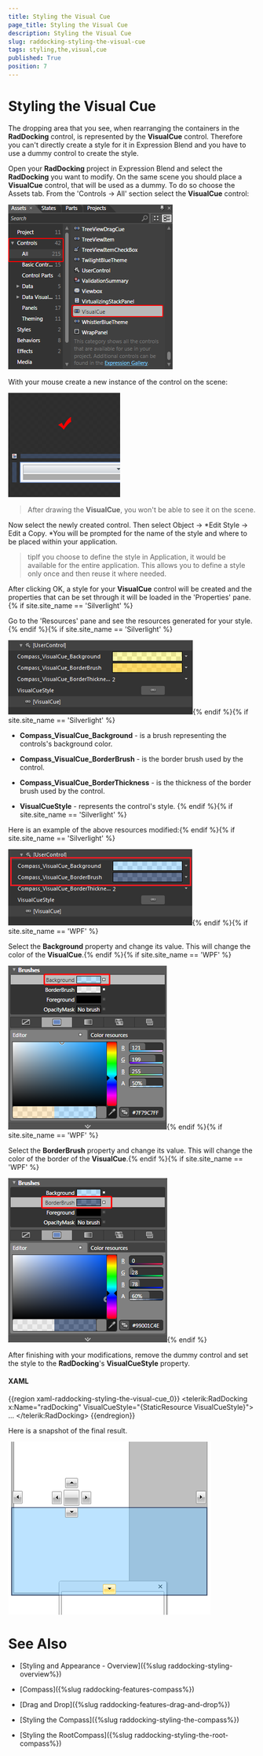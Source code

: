 ```yaml
---
title: Styling the Visual Cue
page_title: Styling the Visual Cue
description: Styling the Visual Cue
slug: raddocking-styling-the-visual-cue
tags: styling,the,visual,cue
published: True
position: 7
---
```


# Styling the Visual Cue

The dropping area that you see, when rearranging the containers in the __RadDocking__ control, is represented by the __VisualCue__ control. Therefore you can't directly create a style for it in Expression Blend and you have to use a dummy control to create the style.

Open your __RadDocking__ project in Expression Blend and select the __RadDocking__ you want to modify. On the same scene you should place a __VisualCue__ control, that will be used as a dummy. To do so choose the Assets tab. From the 'Controls -> All' section select the __VisualCue__ control:

![](images/RadDocking_StylingVisualCue_01.png)

With your mouse create a new instance of the control on the scene:

![](images/RadDocking_StylingVisualCue_02.png)

>After drawing the __VisualCue__, you won't be able to see it on the scene.

Now select the newly created control. Then select Object -> *Edit Style -> Edit a Copy. *You will be prompted for the name of the style and where to be placed within your application.

>tipIf you choose to define the style in Application, it would be available for the entire application. This allows you to define a style only once and then reuse it where needed.

After clicking OK, a style for your __VisualCue__ control will be created and the properties that can be set through it will be loaded in the 'Properties' pane. {% if site.site_name == 'Silverlight' %}

Go to the 'Resources' pane and see the resources generated for your style. {% endif %}{% if site.site_name == 'Silverlight' %}

![](images/RadDocking_StylingVisualCue_05.png){% endif %}{% if site.site_name == 'Silverlight' %}

* __Compass_VisualCue_Background__ - is a brush representing the controls's background color.

* __Compass_VisualCue_BorderBrush__ - is the border brush used by the control.

* __Compass_VisualCue_BorderThickness__ - is the thickness of the border brush used by the control.

* __VisualCueStyle__ - represents the control's style. {% endif %}{% if site.site_name == 'Silverlight' %}

Here is an example of the above resources modified:{% endif %}{% if site.site_name == 'Silverlight' %}

![](images/RadDocking_StylingVisualCue_06.png){% endif %}{% if site.site_name == 'WPF' %}

Select the __Background__ property and change its value. This will change the color of the __VisualCue__.{% endif %}{% if site.site_name == 'WPF' %}

![](images/RadDocking_StylingVisualCue_05_06_WPF.png){% endif %}{% if site.site_name == 'WPF' %}

Select the __BorderBrush__ property and change its value. This will change the color of the border of the __VisualCue__.{% endif %}{% if site.site_name == 'WPF' %}

![](images/RadDocking_StylingVisualCue_07_08_WPF.png){% endif %}

After finishing with your modifications, remove the dummy control and set the style to the __RadDocking__'s __VisualCueStyle__ property.

#### __XAML__

{{region xaml-raddocking-styling-the-visual-cue_0}}
	<telerik:RadDocking x:Name="radDocking"
	                 VisualCueStyle="{StaticResource VisualCueStyle}">
	    ...
	</telerik:RadDocking>
{{endregion}}

Here is a snapshot of the final result.

![](images/RadDocking_StylingVisualCue_09.png)

# See Also

 * [Styling and Appearance - Overview]({%slug raddocking-styling-overview%})

 * [Compass]({%slug raddocking-features-compass%})

 * [Drag and Drop]({%slug raddocking-features-drag-and-drop%})

 * [Styling the Compass]({%slug raddocking-styling-the-compass%})

 * [Styling the RootCompass]({%slug raddocking-styling-the-root-compass%})
